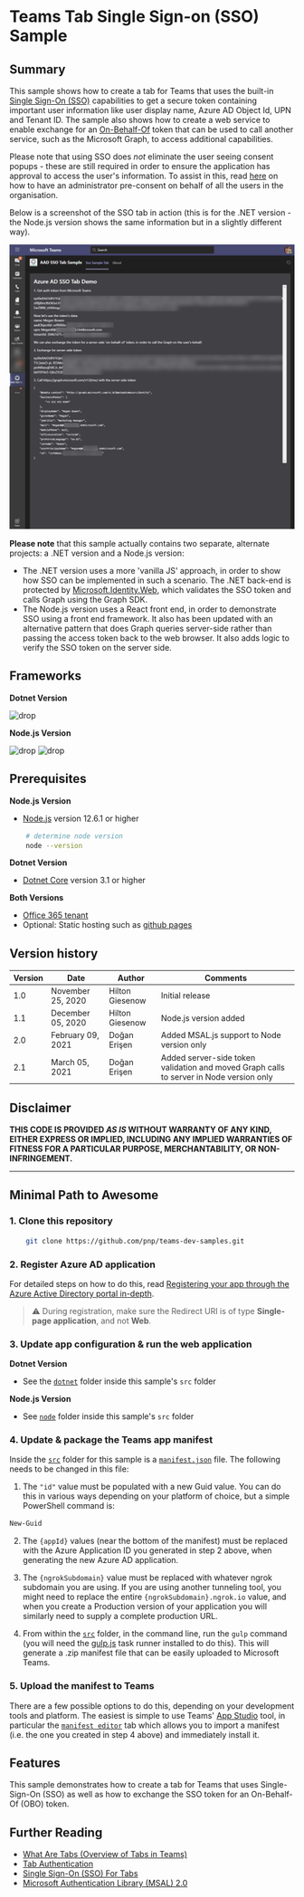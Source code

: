 # Teams Tab Single Sign-on (SSO) Sample

## Summary

This sample shows how to create a tab for Teams that uses the built-in [Single Sign-On (SSO)](https://docs.microsoft.com/microsoftteams/platform/tabs/how-to/authentication/auth-aad-sso) capabilities to get a secure token containing important user information like user display name, Azure AD Object Id, UPN and Tenant ID. The sample also shows how to create a web service to enable exchange for an [On-Behalf-Of](https://docs.microsoft.com/en-us/azure/active-directory/develop/v2-oauth2-on-behalf-of-flow) token that can be used to call another service, such as the Microsoft Graph, to access additional capabilities.

Please note that using SSO does *not* eliminate the user seeing consent popups - these are still required in order to ensure the application has approval to access the user's information. To assist in this, read [here](https://docs.microsoft.com/en-gb/microsoftteams/platform/tabs/how-to/authentication/auth-aad-sso#tenant-admin-consent) on how to have an administrator pre-consent on behalf of all the users in the organisation.

Below is a screenshot of the SSO tab in action (this is for the .NET version - the Node.js version shows the same information but in a slightly different way).

![picture of the app in action](assets/images/TabScreenshot.png)

**Please note** that this sample actually contains two separate, alternate projects: a .NET version and a Node.js version:

  * The .NET version uses a more 'vanilla JS' approach, in order to show how SSO can be implemented in such a scenario. The .NET back-end is protected by [Microsoft.Identity.Web](https://github.com/AzureAD/microsoft-identity-web), which validates the SSO token and calls Graph using the Graph SDK.
  * The Node.js version uses a React front end, in order to demonstrate SSO using a front end framework. It also has been updated with an alternative pattern that does Graph queries server-side rather than passing the access token back to the web browser. It also adds logic to verify the SSO token on the server side.

## Frameworks

**Dotnet Version**

![drop](https://img.shields.io/badge/aspnetcore-3.1-green.svg)

**Node.js Version**

![drop](https://img.shields.io/badge/Node.js-12.6.1-green.svg)
![drop](https://img.shields.io/badge/React-16.13.1-green.svg)

## Prerequisites

**Node.js Version**
* [Node.js](https://nodejs.org) version 12.6.1 or higher

```bash
    # determine node version
    node --version
```

**Dotnet Version**
* [Dotnet Core](https://dotnet.microsoft.com/) version 3.1 or higher

**Both Versions**
* [Office 365 tenant](https://dev.office.com/sharepoint/docs/spfx/set-up-your-development-environment)
* Optional: Static hosting such as [github pages](https://pages.github.com/)

## Version history

Version|Date|Author|Comments
-------|----|----|--------
1.0|November 25, 2020|Hilton Giesenow|Initial release
1.1|December 05, 2020|Hilton Giesenow|Node.js version added
2.0|February 09, 2021|Doğan Erişen|Added MSAL.js support to Node version only
2.1|March 05, 2021|Doğan Erişen|Added server-side token validation and moved Graph calls to server in Node version only

## Disclaimer

**THIS CODE IS PROVIDED *AS IS* WITHOUT WARRANTY OF ANY KIND, EITHER EXPRESS OR IMPLIED, INCLUDING ANY IMPLIED WARRANTIES OF FITNESS FOR A PARTICULAR PURPOSE, MERCHANTABILITY, OR NON-INFRINGEMENT.**

---

## Minimal Path to Awesome

### 1. Clone this repository

```bash
    git clone https://github.com/pnp/teams-dev-samples.git
```

### 2. Register Azure AD application

For detailed steps on how to do this, read [Registering your app through the Azure Active Directory portal in-depth](https://docs.microsoft.com/en-us/microsoftteams/platform/tabs/how-to/authentication/auth-aad-sso#registering-your-app-through-the-azure-active-directory-portal-in-depth).

> :warning: During registration, make sure the Redirect URI is of type **Single-page application**, and not **Web**.

### 3. Update app configuration & run the web application

**Dotnet Version**

* See the [`dotnet`](src/dotnet) folder inside this sample's `src` folder

**Node.js Version**

* See [`node`](src/nodejs) folder inside this sample's `src` folder

### 4. Update & package the Teams app manifest

Inside the [`src`](src) folder for this sample is a [`manifest.json`](src/manifest.json) file. The following needs to be changed in this file:

1. The `"id"` value must be populated with a new Guid value. You can do this in various ways depending on your platform of choice, but a simple PowerShell command is: 
```powershell
New-Guid
```

2. The `{appId}` values (near the bottom of the manifest) must be replaced with the Azure Application ID you generated in step 2 above, when generating the new Azure AD application.

3. The `{ngrokSubdomain}` value must be replaced with whatever ngrok subdomain you are using. If you are using another tunneling tool, you might need to replace the entire `{ngrokSubdomain}.ngrok.io` value, and when you create a Production version of your application you will similarly need to supply a complete production URL.

4. From within the [`src`](src) folder, in the command line, run the `gulp` command (you will need the [gulp.js](https://gulpjs.com/) task runner installed to do this). This will generate a .zip manifest file that can be easily uploaded to Microsoft Teams.

### 5. Upload the manifest to Teams

There are a few possible options to do this, depending on your development tools and platform. The easiest is simple to use Teams' [App Studio](https://docs.microsoft.com/en-us/microsoftteams/platform/concepts/build-and-test/app-studio-overview) tool, in particular the [`manifest editor`](https://docs.microsoft.com/en-us/microsoftteams/platform/concepts/build-and-test/app-studio-overview#manifest-editor) tab which allows you to import a manifest (i.e. the one you created in step 4 above) and immediately install it.

## Features

This sample demonstrates how to create a tab for Teams that uses Single-Sign-On (SSO) as well as how to exchange the SSO token for an On-Behalf-Of (OBO) token.

## Further Reading

* [What Are Tabs (Overview of Tabs in Teams)](https://docs.microsoft.com/en-us/microsoftteams/platform/tabs/what-are-tabs)
* [Tab Authentication](https://docs.microsoft.com/en-us/microsoftteams/platform/tabs/how-to/authentication/auth-flow-tab)
* [Single Sign-On (SSO) For Tabs](https://docs.microsoft.com/en-us/microsoftteams/platform/tabs/how-to/authentication/auth-aad-sso)
* [Microsoft Authentication Library (MSAL) 2.0](https://github.com/AzureAD/microsoft-authentication-library-for-js/tree/dev/lib/msal-browser)
